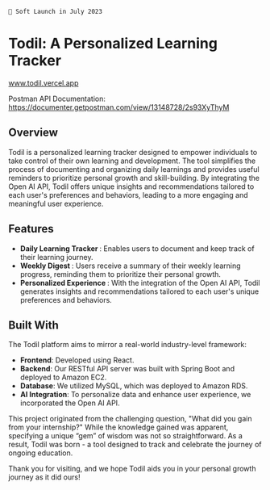 ```
📢 Soft Launch in July 2023
```

# Todil: A Personalized Learning Tracker

www.todil.vercel.app

Postman API Documentation: https://documenter.getpostman.com/view/13148728/2s93XyThyM

## Overview
Todil is a personalized learning tracker designed to empower individuals to take control of their own learning and development. The tool simplifies the process of documenting and organizing daily learnings and provides useful reminders to prioritize personal growth and skill-building. By integrating the Open AI API, Todil offers unique insights and recommendations tailored to each user's preferences and behaviors, leading to a more engaging and meaningful user experience.

## Features
- <b> Daily Learning Tracker </b>: Enables users to document and keep track of their learning journey.
- <b> Weekly Digest </b>: Users receive a summary of their weekly learning progress, reminding them to prioritize their personal growth.
- <b> Personalized Experience </b>: With the integration of the Open AI API, Todil generates insights and recommendations tailored to each user's unique preferences and behaviors.

## Built With
The Todil platform aims to mirror a real-world industry-level framework:

- <b> Frontend</b>: Developed using React.
- <b> Backend</b>: Our RESTful API server was built with Spring Boot and deployed to Amazon EC2.
- <b> Database</b>: We utilized MySQL, which was deployed to Amazon RDS.
- <b> AI Integration</b>: To personalize data and enhance user experience, we incorporated the Open AI API.

This project originated from the challenging question, "What did you gain from your internship?" While the knowledge gained was apparent, specifying a unique “gem” of wisdom was not so straightforward. As a result, Todil was born - a tool designed to track and celebrate the journey of ongoing education.

Thank you for visiting, and we hope Todil aids you in your personal growth journey as it did ours!

